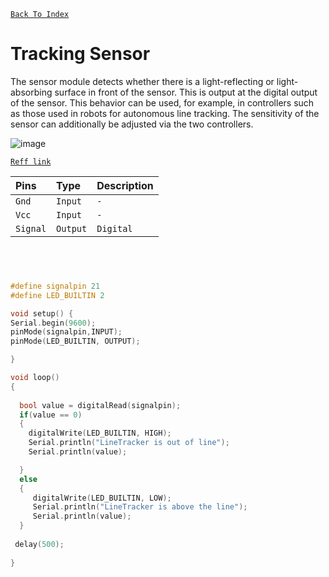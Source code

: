 [`Back To Index`](https://github.com/Sanjay0302/Sensor-Workshop-#readme)

# Tracking Sensor

The sensor module detects whether there is a light-reflecting or light-absorbing surface in front of the sensor. This is output at the digital output of the sensor. This behavior can be used, for example, in controllers such as those used in robots for autonomous line tracking. The sensitivity of the sensor can additionally be adjusted via the two controllers.

![image](https://user-images.githubusercontent.com/90672297/204038459-57cd63ea-c4a8-453a-864c-c756096e52dc.png)


[`Reff link`](https://sensorkit.joy-it.net/en/sensors/ky-033)

| Pins | Type     | Description                |
| :-------- | :------- | :------------------------- |
| `Gnd`| `Input` | `-` |
| `Vcc`| `Input` | `-` |
| `Signal`| `Output` | `Digital` |

```c




#define signalpin 21
#define LED_BUILTIN 2

void setup() {
Serial.begin(9600);
pinMode(signalpin,INPUT);
pinMode(LED_BUILTIN, OUTPUT);

}

void loop() 
{
  
  bool value = digitalRead(signalpin);
  if(value == 0)
  {
    digitalWrite(LED_BUILTIN, HIGH);
    Serial.println("LineTracker is out of line");
    Serial.println(value);

  }
  else
  {
     digitalWrite(LED_BUILTIN, LOW);
     Serial.println("LineTracker is above the line");
     Serial.println(value);
  }
  
 delay(500);
  
}
```
